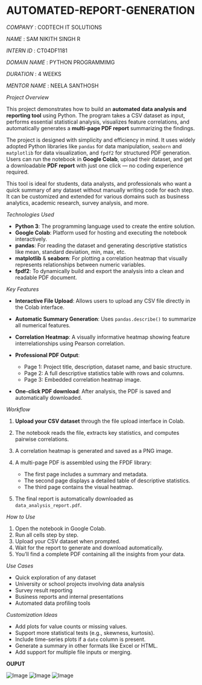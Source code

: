 # AUTOMATED-REPORT-GENERATION

*COMPANY* : CODTECH IT SOLUTIONS

*NAME* : SAM NIKITH SINGH R

*INTERN ID* : CT04DF1181

*DOMAIN NAME* : PYTHON PROGRAMMIMG

*DURATION* : 4 WEEKS

*MENTOR NAME* : NEELA SANTHOSH


 *Project Overview*

This project demonstrates how to build an **automated data analysis and reporting tool** using Python. The program takes a CSV dataset as input, performs essential statistical analysis, visualizes feature correlations, and automatically generates a **multi-page PDF report** summarizing the findings.

The project is designed with simplicity and efficiency in mind. It uses widely adopted Python libraries like `pandas` for data manipulation, `seaborn` and `matplotlib` for data visualization, and `fpdf2` for structured PDF generation. Users can run the notebook in **Google Colab**, upload their dataset, and get a downloadable **PDF report** with just one click — no coding experience required.

This tool is ideal for students, data analysts, and professionals who want a quick summary of any dataset without manually writing code for each step. It can be customized and extended for various domains such as business analytics, academic research, survey analysis, and more.

 *Technologies Used*

* **Python 3**: The programming language used to create the entire solution.
* **Google Colab**: Platform used for hosting and executing the notebook interactively.
* **pandas**: For reading the dataset and generating descriptive statistics like mean, standard deviation, min, max, etc.
* **matplotlib** & **seaborn**: For plotting a correlation heatmap that visually represents relationships between numeric variables.
* **fpdf2**: To dynamically build and export the analysis into a clean and readable PDF document.

 *Key Features*

* **Interactive File Upload**: Allows users to upload any CSV file directly in the Colab interface.
* **Automatic Summary Generation**: Uses `pandas.describe()` to summarize all numerical features.
* **Correlation Heatmap**: A visually informative heatmap showing feature interrelationships using Pearson correlation.
* **Professional PDF Output**:

  * Page 1: Project title, description, dataset name, and basic structure.
  * Page 2: A full descriptive statistics table with rows and columns.
  * Page 3: Embedded correlation heatmap image.
* **One-click PDF download**: After analysis, the PDF is saved and automatically downloaded.

 *Workflow*

1. **Upload your CSV dataset** through the file upload interface in Colab.
2. The notebook reads the file, extracts key statistics, and computes pairwise correlations.
3. A correlation heatmap is generated and saved as a PNG image.
4. A multi-page PDF is assembled using the FPDF library:

   * The first page includes a summary and metadata.
   * The second page displays a detailed table of descriptive statistics.
   * The third page contains the visual heatmap.
5. The final report is automatically downloaded as `data_analysis_report.pdf`.

 *How to Use*

1. Open the notebook in Google Colab.
2. Run all cells step by step.
3. Upload your CSV dataset when prompted.
4. Wait for the report to generate and download automatically.
5. You’ll find a complete PDF containing all the insights from your data.

 *Use Cases*

* Quick exploration of any dataset
* University or school projects involving data analysis
* Survey result reporting
* Business reports and internal presentations
* Automated data profiling tools

 *Customization Ideas*

* Add plots for value counts or missing values.
* Support more statistical tests (e.g., skewness, kurtosis).
* Include time-series plots if a `date` column is present.
* Generate a summary in other formats like Excel or HTML.
* Add support for multiple file inputs or merging.

**OUPUT**

![Image](https://github.com/user-attachments/assets/e085a2eb-c8de-4790-b2d8-f2ce1c40906d)
![Image](https://github.com/user-attachments/assets/752c1f9f-f69b-4b3c-bdd8-dce0871f7cc9)
![Image](https://github.com/user-attachments/assets/e20c68b3-78fb-4a38-84fd-aec254b73384)

